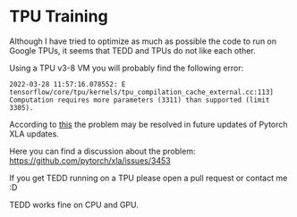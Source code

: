 # TPU Training

Although I have tried to optimize as much as possible the code to run on Google TPUs, 
it seems that TEDD and TPUs do not like each other.

Using a TPU v3-8 VM you will probably find the following error:

```
2022-03-28 11:57:16.078552: E tensorflow/core/tpu/kernels/tpu_compilation_cache_external.cc:113] Computation requires more parameters (3311) than supported (limit 3305).
```

According to [this](https://github.com/pytorch/xla/issues/3453#issuecomment-1083482546) the problem may be resolved in future updates of Pytorch XLA updates.

Here you can find a discussion about the problem:
https://github.com/pytorch/xla/issues/3453

If you get TEDD running on a TPU please open a pull request or contact me :D

TEDD works fine on CPU and GPU. 